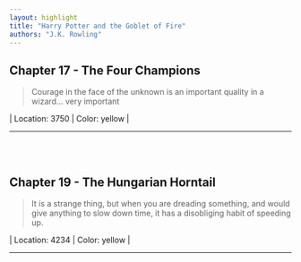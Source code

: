 ```yaml
---
layout: highlight
title: "Harry Potter and the Goblet of Fire"
authors: "J.K. Rowling"
---
```



## Chapter 17 - The Four Champions

 > Courage in the face of the unknown is an important quality in a wizard… very important

| Location: 3750 | 
 Color: yellow |
<br>

----------
<br><br>

## Chapter 19 - The Hungarian Horntail

 > It is a strange thing, but when you are dreading something, and would give anything to slow down time, it has a disobliging habit of speeding up.

| Location: 4234 | 
 Color: yellow |
<br>

----------
<br><br>

